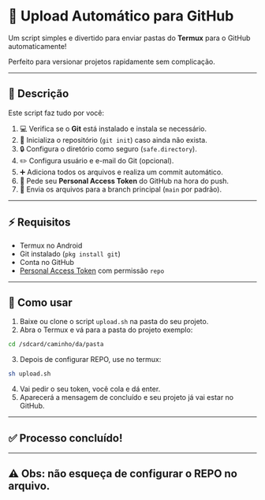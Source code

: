 # 🚀 Upload Automático para GitHub

Um script simples e divertido para enviar pastas do **Termux** para o GitHub automaticamente!  

Perfeito para versionar projetos rapidamente sem complicação.

---

## 📝 Descrição

Este script faz tudo por você:

1. 💻 Verifica se o **Git** está instalado e instala se necessário.  
2. 📂 Inicializa o repositório (`git init`) caso ainda não exista.  
3. 🔒 Configura o diretório como seguro (`safe.directory`).  
4. ✏️ Configura usuário e e-mail do Git (opcional).  
5. ➕ Adiciona todos os arquivos e realiza um commit automático.  
6. 🔑 Pede seu **Personal Access Token** do GitHub na hora do push.  
7. 🚀 Envia os arquivos para a branch principal (`main` por padrão).  

---

## ⚡ Requisitos

- Termux no Android  
- Git instalado (`pkg install git`)  
- Conta no GitHub  
- [Personal Access Token](https://github.com/settings/tokens) com permissão `repo`  

---

## 🚀 Como usar

1. Baixe ou clone o script `upload.sh` na pasta do seu projeto.  
2. Abra o Termux e vá para a pasta do projeto exemplo:
```bash
cd /sdcard/caminho/da/pasta
```
3. Depois de configurar REPO, use no termux:
```bash
sh upload.sh
```
4. Vai pedir o seu token, você cola e dá enter.
5. Aparecerá a mensagem de concluído e seu projeto já vai estar no GitHub.

---

## ✅️ Processo concluído!

---

## ⚠️ Obs: não esqueça de configurar o REPO no arquivo.
